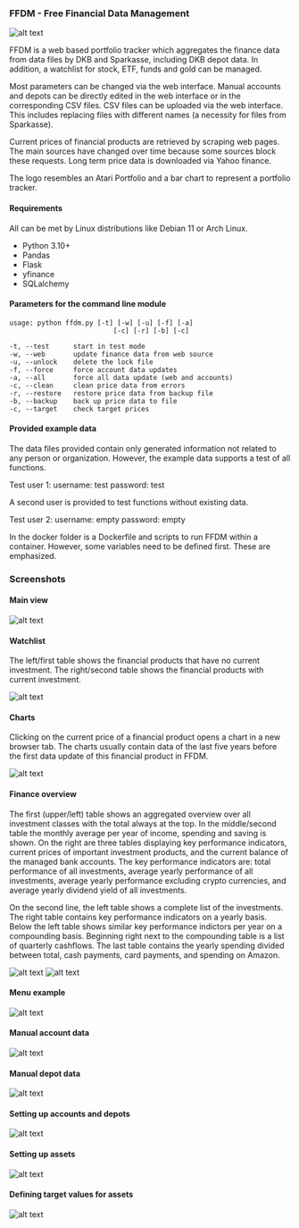 ### **FFDM - Free Financial Data Management**
![alt text](img/pbh.png)

FFDM is a web based portfolio tracker which aggregates the finance data from data files by DKB and Sparkasse, including DKB depot data. In addition, a watchlist for stock, ETF, funds and gold can be managed.

Most parameters can be changed via the web interface. Manual accounts and depots can be directly edited in the web interface or in the corresponding CSV files. CSV files can be uploaded via the web interface. This includes replacing files with different names (a necessity for files from Sparkasse).

Current prices of financial products are retrieved by scraping web pages. The main sources have changed over time because some sources block these requests. Long term price data is downloaded via Yahoo finance.

The logo resembles an Atari Portfolio and a bar chart to represent a portfolio tracker.

#### Requirements

All can be met by Linux distributions like Debian 11 or Arch Linux.

* Python 3.10+
* Pandas
* Flask
* yfinance
* SQLalchemy

#### Parameters for the command line module

```
usage: python ffdm.py [-t] [-w] [-u] [-f] [-a]
                          [-c] [-r] [-b] [-c]

-t, --test      start in test mode 
-w, --web       update finance data from web source
-u, --unlock    delete the lock file
-f, --force     force account data updates
-a, --all       force all data update (web and accounts)
-c, --clean     clean price data from errors
-r, --restore   restore price data from backup file
-b, --backup    back up price data to file
-c, --target    check target prices
```

#### Provided example data

The data files provided contain only generated information not related to any person or organization. However, the example data supports a test of all functions.

Test user 1:
username: test
password: test

A second user is provided to test functions without existing data.

Test user 2:
username: empty
password: empty

In the docker folder is a Dockerfile and scripts to run FFDM within a container. However, some variables need to be defined first. These are emphasized.

### Screenshots

#### Main view

![alt text](img/ffdm_01.png)

#### Watchlist

The left/first table shows the financial products that have no current investment. The right/second table shows the financial products with current investment. 

![alt text](img/ffdm_02.png)

#### Charts

Clicking on the current price of a financial product opens a chart in a new browser tab. The charts usually contain data of the last five years before the first data update of this financial product in FFDM. 

![alt text](img/ffdm_11.png)

#### Finance overview

The first (upper/left) table shows an aggregated overview over all investment classes with the total always at the top. In the middle/second table the monthly average per year of income, spending and saving is shown. On the right are three tables displaying key performance indicators, current prices of important investment products, and the current balance of the managed bank accounts. The key performance indicators are: total performance of all investments, average yearly performance of all investments, average yearly performance excluding crypto currencies, and average yearly dividend yield of all investments.

On the second line, the left table shows a complete list of the investments. The right table contains key performance indicators on a yearly basis. Below the left table shows similar key performance indictors per year on a compounding basis. Beginning right next to the compounding table is a list of quarterly cashflows. The last table contains the yearly spending divided between total, cash payments, card payments, and spending on Amazon.

![alt text](img/ffdm_03.png)
![alt text](img/ffdm_04.png)

#### Menu example

![alt text](img/ffdm_05.png)

#### Manual account data

![alt text](img/ffdm_06.png)

#### Manual depot data

![alt text](img/ffdm_07.png)

#### Setting up accounts and depots

![alt text](img/ffdm_08.png)

#### Setting up assets

![alt text](img/ffdm_09.png)

#### Defining target values for assets

![alt text](img/ffdm_10.png)

